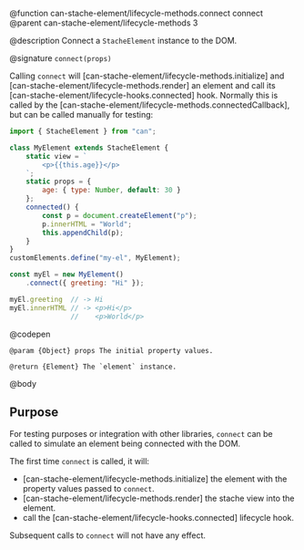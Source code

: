 @function can-stache-element/lifecycle-methods.connect connect
@parent can-stache-element/lifecycle-methods 3

@description Connect a `StacheElement` instance to the DOM.

@signature `connect(props)`

  Calling `connect` will [can-stache-element/lifecycle-methods.initialize] and [can-stache-element/lifecycle-methods.render] an element and call its [can-stache-element/lifecycle-hooks.connected] hook. Normally this is called by the [can-stache-element/lifecycle-methods.connectedCallback], but can be called manually for testing:

  ```js
  import { StacheElement } from "can";

  class MyElement extends StacheElement {
	  static view = `
		  <p>{{this.age}}</p>
	  `;
	  static props = {
		  age: { type: Number, default: 30 }
	  };
	  connected() {
		  const p = document.createElement("p");
		  p.innerHTML = "World";
		  this.appendChild(p);
	  }
  }
  customElements.define("my-el", MyElement);

  const myEl = new MyElement()
	  .connect({ greeting: "Hi" });

  myEl.greeting  // -> Hi
  myEl.innerHTML // -> <p>Hi</p>
                 //    <p>World</p>
  ```
  @codepen

	@param {Object} props The initial property values.

	@return {Element} The `element` instance.

@body

## Purpose

For testing purposes or integration with other libraries, `connect` can be called to simulate an element being connected with the DOM.

The first time `connect` is called, it will:

- [can-stache-element/lifecycle-methods.initialize] the element with the property values passed to `connect`.
- [can-stache-element/lifecycle-methods.render] the stache view into the element.
- call the [can-stache-element/lifecycle-hooks.connected] lifecycle hook.

Subsequent calls to `connect` will not have any effect.
